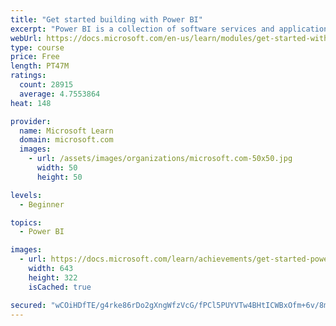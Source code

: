 ```yaml
---
title: "Get started building with Power BI"
excerpt: "Power BI is a collection of software services and applications that let you connect to all sorts of data sources and create compelling visuals and reports. You can benefit from receiving those reports, or you can share them with others inside or outside your organization. Learn the basics of Power BI, how its services and applications work together, and how they can be used to create or experience compelling visuals and analytics based on your data."
webUrl: https://docs.microsoft.com/en-us/learn/modules/get-started-with-power-bi/
type: course
price: Free
length: PT47M
ratings:
  count: 28915
  average: 4.7553864
heat: 148

provider:
  name: Microsoft Learn
  domain: microsoft.com
  images:
    - url: /assets/images/organizations/microsoft.com-50x50.jpg
      width: 50
      height: 50

levels:
  - Beginner

topics:
  - Power BI

images:
  - url: https://docs.microsoft.com/learn/achievements/get-started-power-bi-social.png
    width: 643
    height: 322
    isCached: true

secured: "wCOiHDfTE/g4rke86rDo2gXngWfzVcG/fPCl5PUYVTw4BHtICWBxOfm+6v/8m1CFZuRCOyF71W/zX/bBJlPwZYStp2lez3OhQ3dSBVtfLy7D0VIRcMo3/BISgNN6OFhvnA51P5Ht3xtsJXFu03GKqnanlFnM+v1Q2R+dgIJQetYeN+paSCDhC9iF9utUmqt2LbYPGo8ZDwVTyM4l4VhsGLmDCWqvD2xv8tQJ/vG/45AbIB2dbGxYvjuRd9dHOlKm8Q6onTN7lUB4NsxM2XJuUzWtm4OreYDMYGd/0sNa9bXRzdaD5gPZtDz1QkE+Ih1l2TsUcbcJGTmz0YdGso2tDCsN6paXWblOtkw368kWBtfxAnblg5qyXekLIJlIj0cxNolZ6CnO5xiqWQ5qiFVhvHLMARmSTlUxStwfFCbREDhxwkiN5ZqPW7RuyQn/6KUw;WvsD1g2B9b2VW/Q9mmuvvA=="
---
```


